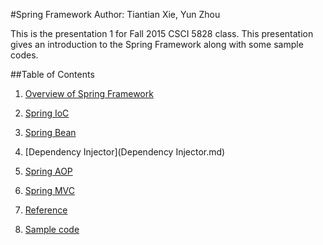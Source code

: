 #Spring Framework
Author: Tiantian Xie, Yun Zhou 


This is the presentation 1 for Fall 2015 CSCI 5828 class. This presentation gives an introduction to the Spring Framework along with some sample codes.
  

##Table of Contents    

1. [Overview of Spring Framework](Overview.md)

2. [Spring IoC](SpringIoC.md)

3. [Spring Bean](SpringBean.md)

4. [Dependency Injector](Dependency Injector.md)

5. [Spring AOP](SpringAOP.md)

6. [Spring MVC](Spring_mvc.md)

7. [Reference](Reference.md)

8. [Sample code](/src)